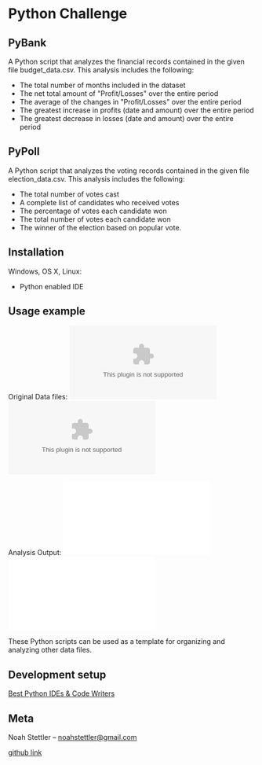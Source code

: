 # Python Challenge

## PyBank
A Python script that analyzes the financial records contained in the given file budget_data.csv. This analysis includes the following: 

* The total number of months included in the dataset
* The net total amount of "Profit/Losses" over the entire period
* The average of the changes in "Profit/Losses" over the entire period
* The greatest increase in profits (date and amount) over the entire period
* The greatest decrease in losses (date and amount) over the entire period

## PyPoll
A Python script that analyzes the voting records contained in the given file election_data.csv. This analysis includes the following:

* The total number of votes cast
* A complete list of candidates who received votes
* The percentage of votes each candidate won
* The total number of votes each candidate won
* The winner of the election based on popular vote.

## Installation

Windows, OS X, Linux:

* Python enabled IDE

## Usage example
Original Data files:
![Bank Data](PyBank/budget_data.csv)
![Poll Data](PyPoll/election_data.csv)

Analysis Output:
![Bank Results](PyBank/Bank.txt)
![Poll Results](PyPoll/Election.txt)

These Python scripts can be used as a template for organizing and analyzing other data files.  

## Development setup

[Best Python IDEs & Code Writers](https://www.programiz.com/python-programming/ide)


## Meta

Noah Stettler – noahstettler@gmail.com

[github link](https://github.com/noahstettler)

